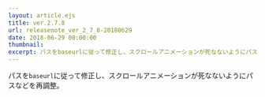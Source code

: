 ```yaml
---
layout: article.ejs
title: ver.2.7.8
url: releasenote_ver_2_7_8-20180629
date: 2018-06-29 00:00:00
thumbnail: 
excerpt: パスをbaseurlに従って修正し、スクロールアニメーションが死なないようにパスなどを再調整。
---
```


パスを`baseurl`に従って修正し、スクロールアニメーションが死なないようにパスなどを再調整。
